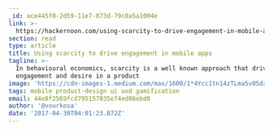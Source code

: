 ```yaml
---
_id: ace445f0-2d59-11e7-873d-79c0a5a1004e
link: >-
  https://hackernoon.com/using-scarcity-to-drive-engagement-in-mobile-apps-fe715d33a7e
section: read
type: article
title: Using scarcity to drive engagement in mobile apps
tagline: >-
  In behavioural economics, scarcity is a well known approach that drives
  engagement and desire in a product
image: 'https://cdn-images-1.medium.com/max/1600/1*4Ycc1tn14zTLma5v05dz1Q.png'
tags: mobile product-design ui uxd gamification
email: 44e8f2569fcd795157035e74ed86ebd8
author: '@vourkosa'
date: '2017-04-30T04:01:23.872Z'
---
```

